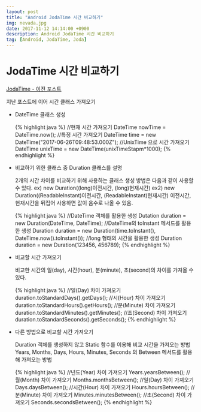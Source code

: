 ```yaml
---
layout: post
title: "Android JodaTime 시간 비교하기"
img: nevada.jpg
date: 2017-11-12 14:14:00 +0900
description: Android JodaTime 시간 비교하기
tag: [Android, JodaTime, Joda]
---
```

# JodaTime 시간 비교하기

[JodaTime - 이전 포스트](/2017/11/11/Joda-Time-Android.html)

지난 포스트에 이어 시간 클래스 가져오기

- DateTime 클래스 생성

	{% highlight java %}
    //현재 시간 가져오기
    DateTime nowTime = DateTime.now();
    //특정 시간 가져오기
    DateTime time = new DateTime("2017-06-26T09:48:53.000Z");
    //UnixTime 으로 시간 가져오기
    DateTime unixTime = new DateTime(unixTimeStapm*1000);
    {% endhighlight %}

- 비교하기 위한 클래스 중 Duration 클래스를 설명

    2개의 시간 차이를 비교하기 위해 사용하는 클래스
    생성 방법은 다음과 같이 사용할 수 있다.
    ex) new Duration((long)이전시간, (long)현재시간)
    ex2) new Duration((ReadableInstant)이전시간, (ReadableInstant)현재시간)
    이전시간, 현재시간을 뒤집어 사용하면 값이 음수로 나올 수 있음.

	{% highlight java %}
    //DateTime 객체를 활용한 생성
    Dutation duration = new Duration(DateTime, DateTime);
    //DateTime의 toInstant 메서드를 활용한 생성
    Duration duration = new Duration(time.toInstant(), DateTime.now().toInstant());
    //long 형태의 시간을 활용한 생성
    Duration duration = new Duration(123456, 456789);
    {% endhighlight %}

- 비교할 시간 가져오기

	비교한 시간의 일(day), 시간(hour), 분(minute), 초(second)의 차이를 가져올 수 있다.

	{% highlight java %}
    //일(Day) 차이 가져오기
    duration.toStandardDays().getDays();
    //시(Hour) 차이 가져오기
    duration.toStandardHours().getHours();
    //분(Minute) 차이 가져오기
    duration.toStandardMinutes().getMinutes();
    //초(Second) 차이 가져오기
    duration.toStandardSeconds().getSeconds();
    {% endhighlight %}

- 다른 방법으로 비교할 시간 가져오기

	Duration 객체를 생성하지 않고 Static 함수를 이용해 비교 시간을 가져오는 방법
    Years, Months, Days, Hours, Minutes, Seconds 의 Between 메서드를 활용해 가져오는 방법

	{% highlight java %}
    //년도(Year) 차이 가져오기
    Years.yearsBetween();
    //월(Month) 차이 가져오기
    Months.monthsBetween();
    //일(Day) 차이 가져오기
    Days.daysBetween();
    //시간(Hour) 차이 가져오기
    Hours.hoursBetween();
    //분(Minute) 차이 가져오기
    Minutes.minutesBetween();
    //초(Second) 차이 가져오기
    Seconds.secondsBetween();
    {% endhighlight %}